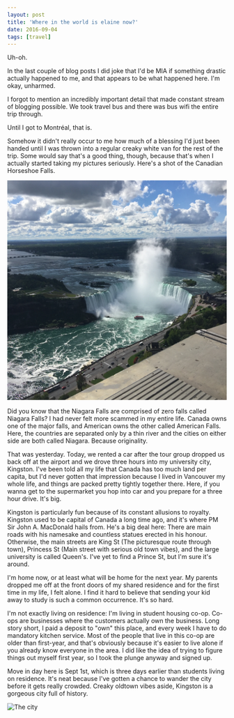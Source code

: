 ```yaml
---
layout: post
title: 'Where in the world is elaine now?'
date: 2016-09-04
tags: [travel]
---
```

Uh-oh.

In the last couple of blog posts I did joke that I'd be MIA if something drastic actually happened to me, and that appears to be what happened here. I'm okay, unharmed.

I forgot to mention an incredibly important detail that made constant stream of blogging possible. We took travel bus and there was bus wifi the entire trip through.

Until I got to Montréal, that is.

Somehow it didn't really occur to me how much of a blessing I'd just been handed until I was thrown into a regular creaky white van for the rest of the trip. Some would say that's a good thing, though, because that's when I actually started taking my pictures seriously. Here's a shot of the Canadian Horseshoe Falls.

![Canadian Horseshoe Falls](images/canfalls.jpg "iPhone quality, folks")

Did you know that the Niagara Falls are comprised of zero falls called Niagara Falls? I had never felt more scammed in my entire life. Canada owns one of the major falls, and American owns the other called American Falls. Here, the countries are separated only by a thin river and the cities on either side are both called Niagara. Because originality.

That was yesterday. Today, we rented a car after the tour group dropped us back off at the airport and we drove three hours into my university city, Kingston. I've been told all my life that Canada has too much land per capita, but I'd never gotten that impression because I lived in Vancouver my whole life, and things are packed pretty tightly together there. Here, if you wanna get to the supermarket you hop into car and you prepare for a three hour drive. It's big.

Kingston is particularly fun because of its constant allusions to royalty. Kingston used to be capital of Canada a long time ago, and it's where PM Sir John A. MacDonald hails from. He's a big deal here: There are main roads with his namesake and countless statues erected in his honour. Otherwise, the main streets are King St (The picturesque route through town), Princess St (Main street with serious old town vibes), and the large university is called Queen's. I've yet to find a Prince St, but I'm sure it's around.

I'm home now, or at least what will be home for the next year. My parents dropped me off at the front doors of my shared residence and for the first time in my life, I felt alone. I find it hard to believe that sending your kid away to study is such a common occurrence. It's so hard.

I'm not exactly living on residence: I'm living in student housing co-op. Co-ops are businesses where the customers actually own the business. Long story short, I paid a deposit to "own" this place, and every week I have to do mandatory kitchen service. Most of the people that live in this co-op are older than first-year, and that's obviously because it's easier to live alone if you already know everyone in the area. I did like the idea of trying to figure things out myself first year, so I took the plunge anyway and signed up.

Move in day here is Sept 1st, which is three days earlier than students living on residence. It's neat because I've gotten a chance to wander the city before it gets really crowded. Creaky oldtown vibes aside, Kingston is a gorgeous city full of history.

![The city](http://www.ctvnews.ca/polopoly_fs/1.1499014.1381920074!/httpImage/image.jpg_gen/derivatives/landscape_620/image.jpg)
